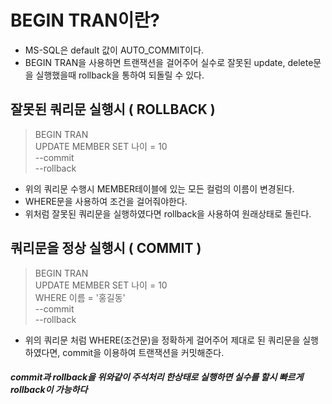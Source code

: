 # BEGIN TRAN이란?

- MS-SQL은 default 값이 AUTO_COMMIT이다.
- BEGIN TRAN을 사용하면 트랜잭션을 걸어주어 실수로 잘못된 update, delete문을 실행했을때 rollback을 통하여 되돌릴 수 있다.

## 잘못된 쿼리문 실행시 ( ROLLBACK )
> BEGIN TRAN<br>
UPDATE MEMBER SET 나이 = 10<br>
--commit<br>
--rollback<br>

- 위의 쿼리문 수행시 MEMBER테이블에 있는 모든 컬럼의 이름이 변경된다.
- WHERE문을 사용하여 조건을 걸어줘야한다. 
- 위처럼 잘못된 쿼리문을 실행하였다면 rollback을 사용하여 원래상태로 돌린다.


## 쿼리문을 정상 실행시 ( COMMIT )
> BEGIN TRAN<br>
UPDATE MEMBER SET 나이 = 10<br>
WHERE 이름 = '홍길동'<br>
--commit<br>
--rollback<br>

- 위의 쿼리문 처럼 WHERE(조건문)을 정확하게 걸어주어 제대로 된 쿼리문을 실행하였다면, commit을 이용하여 트랜잭션을 커밋해준다.

##### commit과 rollback을 위와같이 주석처리 한상태로 실행하면 실수를 할시 빠르게 rollback이 가능하다
